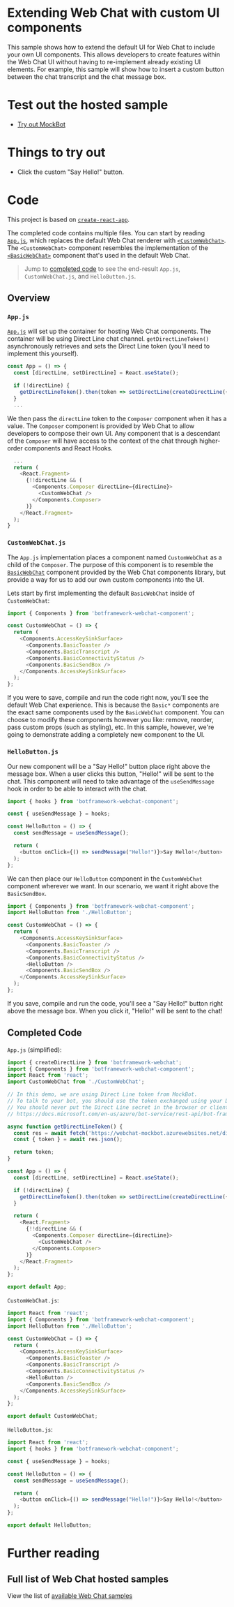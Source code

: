 # Extending Web Chat with custom UI components

This sample shows how to extend the default UI for Web Chat to include your own UI components. This allows developers to create features within the Web Chat UI without having to re-implement already existing UI elements. For example, this sample will show how to insert a custom button between the chat transcript and the chat message box.

# Test out the hosted sample

-  [Try out MockBot](https://microsoft.github.io/BotFramework-WebChat/06.recomposing-ui/e.extending-ui)

# Things to try out

-  Click the custom "Say Hello!" button.

# Code

This project is based on [`create-react-app`](https://github.com/facebook/create-react-app).

The completed code contains multiple files. You can start by reading [`App.js`](https://github.com/microsoft/BotFramework-WebChat/tree/main/samples/06.recomposing-ui/e.extending-ui/src/App.js), which replaces the default Web Chat renderer with [`<CustomWebChat>`](https://github.com/microsoft/BotFramework-WebChat/tree/main/samples/06.recomposing-ui/e.extending-ui/src/CustomWebChat.js). The `<CustomWebChat>` component resembles the implementation of the [`<BasicWebChat>`](https://github.com/microsoft/BotFramework-WebChat/blob/main/packages/component/src/BasicWebChat.tsx) component that's used in the default Web Chat.

> Jump to [completed code](#completed-code) to see the end-result `App.js`, `CustomWebChat.js`, and `HelloButton.js`.

## Overview

### `App.js`

[`App.js`](https://github.com/microsoft/BotFramework-WebChat/tree/main/samples/06.recomposing-ui/e.extending-ui/src/App.js) will set up the container for hosting Web Chat components. The container will be using Direct Line chat channel. `getDirectLineToken()` asynchronously retrieves and sets the Direct Line token (you'll need to implement this yourself).

<!-- prettier-ignore-start -->
```javascript
const App = () => {
  const [directLine, setDirectLine] = React.useState();

  if (!directLine) {
    getDirectLineToken().then(token => setDirectLine(createDirectLine({ token })));
  }
  ...
```
<!-- prettier-ignore-end -->

We then pass the `directLine` token to the `Composer` component when it has a value. The `Composer` component is provided by Web Chat to allow developers to compose their own UI. Any component that is a descendant of the `Composer` will have access to the context of the chat through higher-order components and React Hooks.

<!-- prettier-ignore-start -->
```javascript
  ...
  return (
    <React.Fragment>
      {!!directLine && (
        <Components.Composer directLine={directLine}>
          <CustomWebChat />
        </Components.Composer>
      )}
    </React.Fragment>
  );
}
```
<!-- prettier-ignore-end -->

### `CustomWebChat.js`

The `App.js` implementation places a component named `CustomWebChat` as a child of the `Composer`. The purpose of this component is to resemble the [`BasicWebChat`](https://github.com/microsoft/BotFramework-WebChat/blob/main/packages/component/src/BasicWebChat.tsx) component provided by the Web Chat components library, but provide a way for us to add our own custom components into the UI.

Lets start by first implementing the default `BasicWebChat` inside of `CustomWebChat`:

<!-- prettier-ignore-start -->
```javascript
import { Components } from 'botframework-webchat-component';

const CustomWebChat = () => {
  return (
    <Components.AccessKeySinkSurface>
      <Components.BasicToaster />
      <Components.BasicTranscript />
      <Components.BasicConnectivityStatus />
      <Components.BasicSendBox />
    </Components.AccessKeySinkSurface>
  );
};
```
<!-- prettier-ignore-end -->

If you were to save, compile and run the code right now, you'll see the default Web Chat experience. This is because the `Basic*` components are the exact same components used by the `BasicWebChat` component. You can choose to modify these components however you like: remove, reorder, pass custom props (such as styling), etc. In this sample, however, we're going to demonstrate adding a completely new component to the UI.

### `HelloButton.js`

Our new component will be a "Say Hello!" button place right above the message box. When a user clicks this button, "Hello!" will be sent to the chat. This component will need to take advantage of the `useSendMessage` hook in order to be able to interact with the chat.

<!-- prettier-ignore-start -->
```javascript
import { hooks } from 'botframework-webchat-component';

const { useSendMessage } = hooks;

const HelloButton = () => {  
  const sendMessage = useSendMessage();

  return (
    <button onClick={() => sendMessage("Hello!")}>Say Hello!</button>
  );
};
```
<!-- prettier-ignore-end -->

We can then place our `HelloButton` component in the `CustomWebChat` component wherever we want. In our scenario, we want it right above the `BasicSendBox`.

<!-- prettier-ignore-start -->
```javascript
import { Components } from 'botframework-webchat-component';
import HelloButton from './HelloButton';

const CustomWebChat = () => {
  return (
    <Components.AccessKeySinkSurface>
      <Components.BasicToaster />
      <Components.BasicTranscript />
      <Components.BasicConnectivityStatus />
      <HelloButton />
      <Components.BasicSendBox />
    </Components.AccessKeySinkSurface>
  );
};
```
<!-- prettier-ignore-end -->

If you save, compile and run the code, you'll see a "Say Hello!" button right above the message box. When you click it, "Hello!" will be sent to the chat!

## Completed Code

`App.js` (simplified):

<!-- prettier-ignore-start -->
```javascript
import { createDirectLine } from 'botframework-webchat';
import { Components } from 'botframework-webchat-component';
import React from 'react';
import CustomWebChat from './CustomWebChat';

// In this demo, we are using Direct Line token from MockBot.
// To talk to your bot, you should use the token exchanged using your Direct Line secret.
// You should never put the Direct Line secret in the browser or client app.
// https://docs.microsoft.com/en-us/azure/bot-service/rest-api/bot-framework-rest-direct-line-3-0-authentication

async function getDirectLineToken() {
  const res = await fetch('https://webchat-mockbot.azurewebsites.net/directline/token', { method: 'POST' });
  const { token } = await res.json();

  return token;
}

const App = () => {
  const [directLine, setDirectLine] = React.useState();

  if (!directLine) {
    getDirectLineToken().then(token => setDirectLine(createDirectLine({ token })));
  }

  return (
    <React.Fragment>
      {!!directLine && (
        <Components.Composer directLine={directLine}>
          <CustomWebChat />
        </Components.Composer>
      )}
    </React.Fragment>
  );
};

export default App;
```
<!-- prettier-ignore-end -->

`CustomWebChat.js`:

<!-- prettier-ignore-start -->
```javascript
import React from 'react';
import { Components } from 'botframework-webchat-component';
import HelloButton from './HelloButton';

const CustomWebChat = () => {
  return (
    <Components.AccessKeySinkSurface>
      <Components.BasicToaster />
      <Components.BasicTranscript />
      <Components.BasicConnectivityStatus />
      <HelloButton />
      <Components.BasicSendBox />
    </Components.AccessKeySinkSurface>
  );
};

export default CustomWebChat;
```
<!-- prettier-ignore-end -->

`HelloButton.js`:

<!-- prettier-ignore-start -->
```javascript
import React from 'react';
import { hooks } from 'botframework-webchat-component';

const { useSendMessage } = hooks;

const HelloButton = () => {  
  const sendMessage = useSendMessage();

  return (
    <button onClick={() => sendMessage("Hello!")}>Say Hello!</button>
  );
};

export default HelloButton;
```
<!-- prettier-ignore-end -->

# Further reading

## Full list of Web Chat hosted samples

View the list of [available Web Chat samples](https://github.com/microsoft/BotFramework-WebChat/tree/main/samples)
